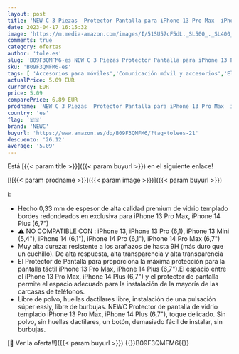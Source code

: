 ```yaml
---
layout: post
title: 'NEW C 3 Piezas  Protector Pantalla para iPhone 13 Pro Max  iPhone 14 Plus  6 7"   Cristal templado Antiarañazos  Antihuellas  Sin Burbujas  Dureza 9H  0.33 mm Ultra Transparente  Ultra Resistente'
date: 2023-04-17 16:15:32
image: 'https://m.media-amazon.com/images/I/51SU57cF5dL._SL500_._SL400_.jpg'
comments: true
category: ofertas
author: 'tole.es'
slug: 'B09F3QMFM6-es NEW C 3 Piezas Protector Pantalla para iPhone 13 Pro Max...'
sku: 'B09F3QMFM6-es'
tags: [ 'Accesorios para móviles','Comunicación móvil y accesorios','Electrónica','Mantenimiento, cuidado y reparaciones de teléfonos móviles','Protectores de pantalla para móviles','iphone','newc','🇪🇸', ]
actualPrice: 5.09 EUR
currency: EUR
price: 5.09
comparePrice: 6.89 EUR
prodname: 'NEW C 3 Piezas  Protector Pantalla para iPhone 13 Pro Max  iPhone 14 Plus  6 7"   Cristal templado Antiarañazos  Antihuellas  Sin Burbujas  Dureza 9H  0.33 mm Ultra Transparente  Ultra Resistente'
country: 'es'
flag: '🇪🇸'
brand: 'NEWC'
buyurl: 'https://www.amazon.es/dp/B09F3QMFM6/?tag=tolees-21'
descuento: '26.12'
average: '5.09'
---
```


Está [{{< param title >}}]({{< param buyurl >}}) en el siguiente enlace!

[![{{< param prodname >}}]({{< param image >}})]({{< param buyurl >}})

ℹ️:

- Hecho 0,33 mm de espesor de alta calidad premium de vidrio templado bordes redondeados en exclusiva para iPhone 13 Pro Max, iPhone 14 Plus (6,7")
- ⚠ NO COMPATIBLE CON : iPhone 13, iPhone 13 Pro (6,1), iPhone 13 Mini (5,4"), iPhone 14 (6,1"), iPhone 14 Pro (6,1"), iPhone 14 Pro Max (6,7")
- Muy alta dureza: resistente a los arañazos de hasta 9H (más duro que un cuchillo). De alta respuesta, alta transparencia y alta transparencia
- El Protector de Pantalla para proporciona la máxima protección para la pantalla táctil iPhone 13 Pro Max, iPhone 14 Plus (6,7").El espacio entre el iPhone 13 Pro Max, iPhone 14 Plus (6,7") y el protector de pantalla permite el espacio adecuado para la instalación de la mayoría de las carcasas de teléfonos.
- Libre de polvo, huellas dactilares libre, instalación de una pulsación súper easiy, libre de burbujas. NEWC Protector de pantalla de vidrio templado iPhone 13 Pro Max, iPhone 14 Plus (6,7"), toque delicado. Sin polvo, sin huellas dactilares, un botón, demasiado fácil de instalar, sin burbujas.

[🛒 Ver la oferta!!]({{< param buyurl >}})
{{<world>}}B09F3QMFM6{{</world>}}
